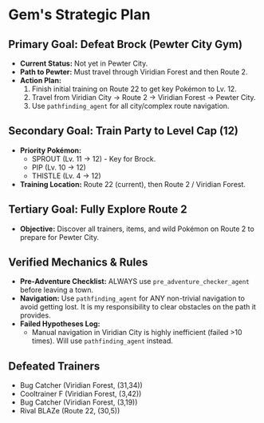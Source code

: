 # Gem's Strategic Plan

## Primary Goal: Defeat Brock (Pewter City Gym)
*   **Current Status:** Not yet in Pewter City.
*   **Path to Pewter:** Must travel through Viridian Forest and then Route 2.
*   **Action Plan:**
    1.  Finish initial training on Route 22 to get key Pokémon to Lv. 12.
    2.  Travel from Viridian City -> Route 2 -> Viridian Forest -> Pewter City.
    3.  Use `pathfinding_agent` for all city/complex route navigation.

## Secondary Goal: Train Party to Level Cap (12)
*   **Priority Pokémon:**
    *   SPROUT (Lv. 11 -> 12) - Key for Brock.
    *   PIP (Lv. 10 -> 12)
    *   THISTLE (Lv. 4 -> 12)
*   **Training Location:** Route 22 (current), then Route 2 / Viridian Forest.

## Tertiary Goal: Fully Explore Route 2
*   **Objective:** Discover all trainers, items, and wild Pokémon on Route 2 to prepare for Pewter City.

## Verified Mechanics & Rules
*   **Pre-Adventure Checklist:** ALWAYS use `pre_adventure_checker_agent` before leaving a town.
*   **Navigation:** Use `pathfinding_agent` for ANY non-trivial navigation to avoid getting lost. It is my responsibility to clear obstacles on the path it provides.
*   **Failed Hypotheses Log:**
    *   Manual navigation in Viridian City is highly inefficient (failed >10 times). Will use `pathfinding_agent` instead.

## Defeated Trainers
*   Bug Catcher (Viridian Forest, (31,34))
*   Cooltrainer F (Viridian Forest, (3,42))
*   Bug Catcher (Viridian Forest, (3,19))
*   Rival BLAZe (Route 22, (30,5))